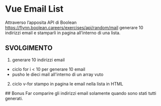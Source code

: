Vue Email List
===
Attraverso l’apposita API di Boolean
https://flynn.boolean.careers/exercises/api/random/mail
generare 10 indirizzi email e stamparli in pagina all’interno di una lista.

## SVOLGIMENTO
1. generare 10 indirizzi email
  - ciclo for i < 10 per generare 10 email
  - pusho le dieci mail all'interno di un array vuto

2. ciclo v-for stampo in pagina le email nella lista in HTML

## Bonus
Far comparire gli indirizzi email solamente quando sono stati tutti generati.